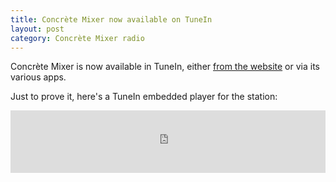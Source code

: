 ```yaml
---
title: Concrète Mixer now available on TuneIn
layout: post
category: Concrète Mixer radio
---
```


Concrète Mixer is now available in TuneIn, either [from the website](http://tunein.com/radio/Concr%C3%A8te-Mixer-s291379/) or via its various apps.

Just to prove it, here's a TuneIn embedded player for the station:

<iframe src="http://tunein.com/embed/player/s291379/" style="width:100%;height:100px;" scrolling="no" frameborder="no"></iframe>
